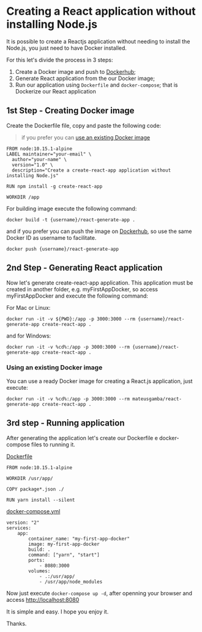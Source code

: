 # Creating a React application without installing Node.js

It is possible to create a Reactjs application without needing to install the Node.js, you just need to have Docker installed.

For this let's divide the process in 3 steps:

1. Create a Docker image and push to [Dockerhub](https://hub.docker.com/);
2. Generate React application from the our Docker image;
3. Run our application using `Dockerfile` and `docker-compose`; that is Dockerize our React application

## 1st Step - Creating Docker image

Create the Dockerfile file, copy and paste the following code:

> if you prefer you can [use an existing Docker image ](#using-an-existing-docker-image)

```
FROM node:10.15.1-alpine
LABEL maintainer="your-email" \
  author="your-name" \
  version="1.0" \
  description="Create a create-react-app application without installing Node.js"

RUN npm install -g create-react-app

WORKDIR /app
```

For building image execute the following command:

```
docker build -t {username}/react-generate-app .
```

and if you prefer you can push the image on [Dockerhub](https://hub.docker.com/), so use the same Docker ID as username to facilitate.

```
docker push {username}/react-generate-app
```

## 2nd Step - Generating React application

Now let's generate create-react-app application. This application must be created in another folder, e.g. myFirstAppDocker, so access myFirstAppDocker and execute the following command:

For Mac or Linux:

```
docker run -it -v ${PWD}:/app -p 3000:3000 --rm {username}/react-generate-app create-react-app .
```

and for Windows:

```
docker run -it -v %cd%:/app -p 3000:3000 --rm {username}/react-generate-app create-react-app .
```

### Using an existing Docker image

You can use a ready Docker image for creating a React.js application, just execute:

```
docker run -it -v %cd%:/app -p 3000:3000 --rm mateusgamba/react-generate-app create-react-app .
```

## 3rd step - Running application

After generating the application let's create our Dockerfile e docker-compose files to running it.

[Dockerfile](https://github.com/mateusgamba/react-generate-app/blob/master/Dockerfile)

```
FROM node:10.15.1-alpine

WORKDIR /usr/app/

COPY package*.json ./

RUN yarn install --silent
```

[docker-compose.yml](https://github.com/mateusgamba/react-generate-app/blob/master/docker-compose.yml)

```
version: "2"
services:
    app:
        container_name: "my-first-app-docker"
        image: my-first-app-docker
        build: .
        command: ["yarn", "start"]
        ports:
            - 8080:3000
        volumes:
            - .:/usr/app/
            - /usr/app/node_modules
```

Now just execute `docker-compose up -d`, after openning your browser and access [http://localhost:8080](http://localhost:8080)

It is simple and easy. I hope you enjoy it.

Thanks.
